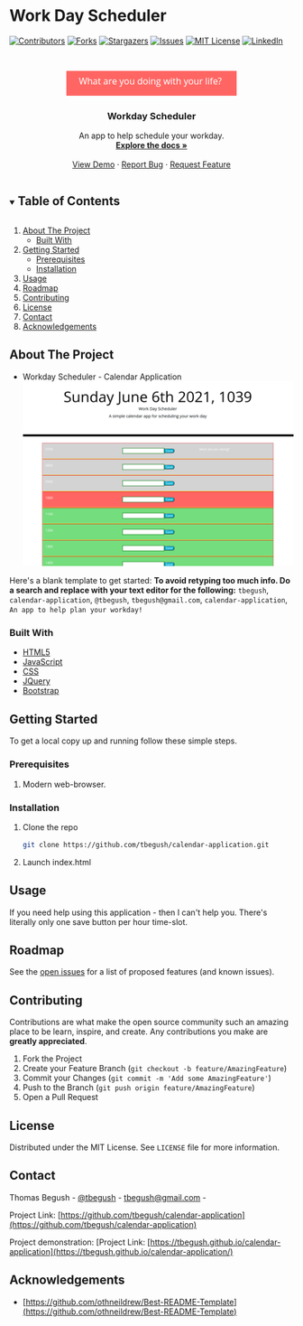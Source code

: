# Work Day Scheduler 
<!--
*** Thanks for checking out the Best-README-Template. If you have a suggestion
*** that would make this better, please fork the repo and create a pull request
*** or simply open an issue with the tag "enhancement".
*** Thanks again! Now go create something AMAZING! :D
***
*** Forked from othneildrew/Best-README-Template
***
*** To avoid retyping too much info. Do a search and replace for the following:
*** github_username, repo_name, twitter_handle, email, project_title, project_description
*** tbegush, calendar-application, @tbegush, tbegush@gmail.com, workday_scheduler, An app to help organize your workday.
-->



<!-- PROJECT SHIELDS -->
<!--
*** I'm using markdown "reference style" links for readability.
*** Reference links are enclosed in brackets [ ] instead of parentheses ( ).
*** See the bottom of this document for the declaration of the reference variables
*** for contributors-url, forks-url, etc. This is an optional, concise syntax you may use.
*** https://www.markdownguide.org/basic-syntax/#reference-style-links
-->
[![Contributors][contributors-shield]][contributors-url]
[![Forks][forks-shield]][forks-url]
[![Stargazers][stars-shield]][stars-url]
[![Issues][issues-shield]][issues-url]
[![MIT License][license-shield]][license-url]
[![LinkedIn][linkedin-shield]][linkedin-url]



<!-- PROJECT LOGO -->
<br />
<p align="center">
  <a href="https://github.com/tbegush/calendar-application">
    <img src="./workdaylogo.png" alt="Logo" width="auto" height=auto>
  </a>

  <h3 align="center">Workday Scheduler</h3>

  <p align="center">
    An app to help schedule your workday.
    <br />
    <a href="https://github.com/tbegush/calendar-application"><strong>Explore the docs »</strong></a>
    <br />
    <br />
    <a href="https://tbegush.github.io/calendar-application/">View Demo</a>
    ·
    <a href="https://github.com/tbegush/calendar-application/issues">Report Bug</a>
    ·
    <a href="https://github.com/tbegush/calendar-application/issues">Request Feature</a>
  </p>
</p>



<!-- TABLE OF CONTENTS -->
<details open="open">
  <summary><h2 style="display: inline-block">Table of Contents</h2></summary>
  <ol>
    <li>
      <a href="#about-the-project">About The Project</a>
      <ul>
        <li><a href="#built-with">Built With</a></li>
      </ul>
    </li>
    <li>
      <a href="#getting-started">Getting Started</a>
      <ul>
        <li><a href="#prerequisites">Prerequisites</a></li>
        <li><a href="#installation">Installation</a></li>
      </ul>
    </li>
    <li><a href="#usage">Usage</a></li>
    <li><a href="#roadmap">Roadmap</a></li>
    <li><a href="#contributing">Contributing</a></li>
    <li><a href="#license">License</a></li>
    <li><a href="#contact">Contact</a></li>
    <li><a href="#acknowledgements">Acknowledgements</a></li>
  </ol>
</details>



<!-- ABOUT THE PROJECT -->
## About The Project
  * Workday Scheduler - Calendar Application
![Workday Scheduler - Calendar Application ScreenShot](workdayscreenshot.png)

Here's a blank template to get started:
**To avoid retyping too much info. Do a search and replace with your text editor for the following:**
`tbegush`, `calendar-application`, `@tbegush`, `tbegush@gmail.com`, `calendar-application`, `An app to help plan your workday!`


### Built With

* [HTML5]()
* [JavaScript]()
* [CSS]()
* [JQuery]()
* [Bootstrap]() 


<!-- GETTING STARTED -->
## Getting Started

To get a local copy up and running follow these simple steps.

### Prerequisites

1.  Modern web-browser.


### Installation

1. Clone the repo
   ```sh
   git clone https://github.com/tbegush/calendar-application.git
   ```
2. Launch index.html



<!-- USAGE EXAMPLES -->
## Usage

If you need help using this application - then I can't help you.  There's literally only one save button per hour time-slot. 


<!-- ROADMAP -->
## Roadmap

See the [open issues](https://github.com/tbegush/calendar-application/issues) for a list of proposed features (and known issues).

<!-- CONTRIBUTING -->
## Contributing

Contributions are what make the open source community such an amazing place to be learn, inspire, and create. Any contributions you make are **greatly appreciated**.

1. Fork the Project
2. Create your Feature Branch (`git checkout -b feature/AmazingFeature`)
3. Commit your Changes (`git commit -m 'Add some AmazingFeature'`)
4. Push to the Branch (`git push origin feature/AmazingFeature`)
5. Open a Pull Request

<!-- LICENSE -->
## License

Distributed under the MIT License. See `LICENSE` file for more information.

<!-- CONTACT -->
## Contact

Thomas Begush - [@tbegush](https://twitter.com/tbegush) - tbegush@gmail.com - 

Project Link: [https://github.com/tbegush/calendar-application](https://github.com/tbegush/calendar-application)

Project demonstration: [Project Link: [https://tbegush.github.io/calendar-application](https://tbegush.github.io/calendar-application/)


<!-- ACKNOWLEDGEMENTS -->
## Acknowledgements

* [https://github.com/othneildrew/Best-README-Template](https://github.com/othneildrew/Best-README-Template)


<!-- MARKDOWN LINKS & IMAGES DO NOT EDIT THIS PART-->
<!-- https://www.markdownguide.org/basic-syntax/#reference-style-links -->
[contributors-shield]: https://img.shields.io/github/contributors/tbegush/git-it-done.svg?style=for-the-badge
[contributors-url]: https://github.com/tbegush/git-it-done/graphs/contributors
[forks-shield]: https://img.shields.io/github/forks/tbegush/git-it-done.svg?style=for-the-badge
[forks-url]: https://github.com/tbegush/git-it-done/network/members
[stars-shield]: https://img.shields.io/github/stars/tbegush/git-it-done.svg?style=for-the-badge
[stars-url]: https://github.com/tbegush/git-it-done/stargazers
[issues-shield]: https://img.shields.io/github/issues/tbegush/git-it-done.svg?style=for-the-badge
[issues-url]: https://github.com/tbegush/git-it-done/issues
[license-shield]: https://img.shields.io/github/license/tbegush/git-it-done.svg?style=for-the-badge
[license-url]: https://raw.githubusercontent.com/tbegush/git-it-done/master/LICENSE
[linkedin-shield]: https://img.shields.io/badge/-LinkedIn-black.svg?style=for-the-badge&logo=linkedin&colorB=555
[linkedin-url]: https://linkedin.com/in/tbegush
